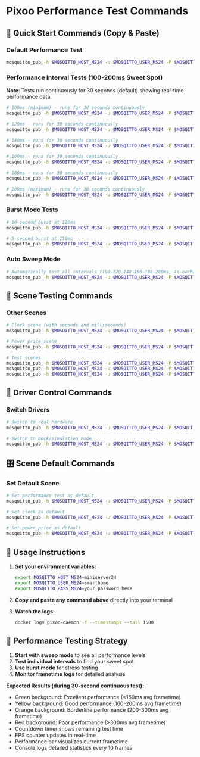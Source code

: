 # Pixoo Performance Test Commands

## 🎯 Quick Start Commands (Copy & Paste)

### Default Performance Test
```bash
mosquitto_pub -h $MOSQITTO_HOST_MS24 -u $MOSQITTO_USER_MS24 -P $MOSQITTO_PASS_MS24 -t pixoo/192.168.1.159/state/upd -m '{"scene":"test_performance"}'
```

### Performance Interval Tests (100-200ms Sweet Spot)
**Note**: Tests run continuously for 30 seconds (default) showing real-time performance data.

```bash
# 100ms (minimum) - runs for 30 seconds continuously
mosquitto_pub -h $MOSQITTO_HOST_MS24 -u $MOSQITTO_USER_MS24 -P $MOSQITTO_PASS_MS24 -t pixoo/192.168.1.159/state/upd -m '{"scene":"test_performance","interval":100}'

# 120ms - runs for 30 seconds continuously
mosquitto_pub -h $MOSQITTO_HOST_MS24 -u $MOSQITTO_USER_MS24 -P $MOSQITTO_PASS_MS24 -t pixoo/192.168.1.159/state/upd -m '{"scene":"test_performance","interval":120}'

# 140ms - runs for 30 seconds continuously
mosquitto_pub -h $MOSQITTO_HOST_MS24 -u $MOSQITTO_USER_MS24 -P $MOSQITTO_PASS_MS24 -t pixoo/192.168.1.159/state/upd -m '{"scene":"test_performance","interval":140}'

# 160ms - runs for 30 seconds continuously
mosquitto_pub -h $MOSQITTO_HOST_MS24 -u $MOSQITTO_USER_MS24 -P $MOSQITTO_PASS_MS24 -t pixoo/192.168.1.159/state/upd -m '{"scene":"test_performance","interval":160}'

# 180ms - runs for 30 seconds continuously
mosquitto_pub -h $MOSQITTO_HOST_MS24 -u $MOSQITTO_USER_MS24 -P $MOSQITTO_PASS_MS24 -t pixoo/192.168.1.159/state/upd -m '{"scene":"test_performance","interval":180}'

# 200ms (maximum) - runs for 30 seconds continuously
mosquitto_pub -h $MOSQITTO_HOST_MS24 -u $MOSQITTO_USER_MS24 -P $MOSQITTO_PASS_MS24 -t pixoo/192.168.1.159/state/upd -m '{"scene":"test_performance","interval":200}'
```

### Burst Mode Tests
```bash
# 10-second burst at 120ms
mosquitto_pub -h $MOSQITTO_HOST_MS24 -u $MOSQITTO_USER_MS24 -P $MOSQITTO_PASS_MS24 -t pixoo/192.168.1.159/state/upd -m '{"scene":"test_performance","mode":"burst","interval":120,"duration":10000}'

# 5-second burst at 150ms
mosquitto_pub -h $MOSQITTO_HOST_MS24 -u $MOSQITTO_USER_MS24 -P $MOSQITTO_PASS_MS24 -t pixoo/192.168.1.159/state/upd -m '{"scene":"test_performance","mode":"burst","interval":150,"duration":5000}'
```

### Auto Sweep Mode
```bash
# Automatically test all intervals (100→120→140→160→180→200ms, 4s each)
mosquitto_pub -h $MOSQITTO_HOST_MS24 -u $MOSQITTO_USER_MS24 -P $MOSQITTO_PASS_MS24 -t pixoo/192.168.1.159/state/upd -m '{"scene":"test_performance","mode":"sweep"}'
```

## 🎨 Scene Testing Commands

### Other Scenes
```bash
# Clock scene (with seconds and milliseconds)
mosquitto_pub -h $MOSQITTO_HOST_MS24 -u $MOSQITTO_USER_MS24 -P $MOSQITTO_PASS_MS24 -t pixoo/192.168.1.159/state/upd -m '{"scene":"clock"}'

# Power price scene
mosquitto_pub -h $MOSQITTO_HOST_MS24 -u $MOSQITTO_USER_MS24 -P $MOSQITTO_PASS_MS24 -t pixoo/192.168.1.159/state/upd -m '{"scene":"power_price"}'

# Test scenes
mosquitto_pub -h $MOSQITTO_HOST_MS24 -u $MOSQITTO_USER_MS24 -P $MOSQITTO_PASS_MS24 -t pixoo/192.168.1.159/state/upd -m '{"scene":"test_fill"}'
mosquitto_pub -h $MOSQITTO_HOST_MS24 -u $MOSQITTO_USER_MS24 -P $MOSQITTO_PASS_MS24 -t pixoo/192.168.1.159/state/upd -m '{"scene":"test_pattern"}'
mosquitto_pub -h $MOSQITTO_HOST_MS24 -u $MOSQITTO_USER_MS24 -P $MOSQITTO_PASS_MS24 -t pixoo/192.168.1.159/state/upd -m '{"scene":"test_safe_fill"}'
```

## 🔧 Driver Control Commands

### Switch Drivers
```bash
# Switch to real hardware
mosquitto_pub -h $MOSQITTO_HOST_MS24 -u $MOSQITTO_USER_MS24 -P $MOSQITTO_PASS_MS24 -t pixoo/192.168.1.159/driver/set -m '{"driver":"real"}'

# Switch to mock/simulation mode
mosquitto_pub -h $MOSQITTO_HOST_MS24 -u $MOSQITTO_USER_MS24 -P $MOSQITTO_PASS_MS24 -t pixoo/192.168.1.159/driver/set -m '{"driver":"mock"}'
```

## 🎛️ Scene Default Commands

### Set Default Scene
```bash
# Set performance test as default
mosquitto_pub -h $MOSQITTO_HOST_MS24 -u $MOSQITTO_USER_MS24 -P $MOSQITTO_PASS_MS24 -t pixoo/192.168.1.159/scene/set -m '{"name":"test_performance"}'

# Set clock as default
mosquitto_pub -h $MOSQITTO_HOST_MS24 -u $MOSQITTO_USER_MS24 -P $MOSQITTO_PASS_MS24 -t pixoo/192.168.1.159/scene/set -m '{"name":"clock"}'

# Set power_price as default
mosquitto_pub -h $MOSQITTO_HOST_MS24 -u $MOSQITTO_USER_MS24 -P $MOSQITTO_PASS_MS24 -t pixoo/192.168.1.159/scene/set -m '{"name":"power_price"}'
```

## 📝 Usage Instructions

1. **Set your environment variables:**
   ```bash
   export MOSQITTO_HOST_MS24=miniserver24
   export MOSQITTO_USER_MS24=smarthome
   export MOSQITTO_PASS_MS24=your_password_here
   ```

2. **Copy and paste any command above** directly into your terminal

3. **Watch the logs:**
   ```bash
   docker logs pixoo-daemon -f --timestamps --tail 1500
   ```

## 🎯 Performance Testing Strategy

1. **Start with sweep mode** to see all performance levels
2. **Test individual intervals** to find your sweet spot
3. **Use burst mode** for stress testing
4. **Monitor frametime logs** for detailed analysis

**Expected Results (during 30-second continuous test):**
- Green background: Excellent performance (<160ms avg frametime)
- Yellow background: Good performance (160-200ms avg frametime)
- Orange background: Borderline performance (200-300ms avg frametime)
- Red background: Poor performance (>300ms avg frametime)
- Countdown timer shows remaining test time
- FPS counter updates in real-time
- Performance bar visualizes current frametime
- Console logs detailed statistics every 10 frames
